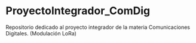 # ProyectoIntegrador_ComDig
Repositorio dedicado al proyecto integrador de la materia Comunicaciones Digitales. (Modulación LoRa)
